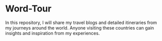 # Word-Tour
In this repository, I will share my travel blogs and detailed itineraries from my journeys around the world. Anyone visiting these countries can gain insights and inspiration from my experiences.

